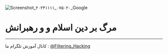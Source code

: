 ![Screenshot_۲۰۲۴۱۱۱۱_۰۷۵۰۲۰_Google](https://github.com/user-attachments/assets/b20ead6d-8e62-4215-9470-ae89f5ea380f)
# مرگ بر دین اسلام و و رهبرانش
--------------------
کانال آموزش تلگرام ما :
[@Filtering_Hacking](https://t.me/Filtering_Hacking)
